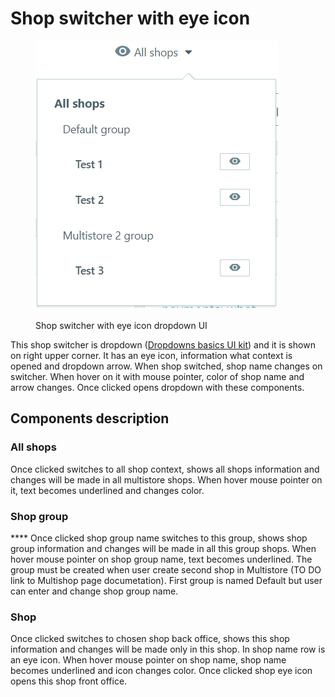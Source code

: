 # Shop switcher with eye icon

<figure><img src="../../../.gitbook/assets/image (7) (1) (1).png" alt=""><figcaption><p>Shop switcher with eye icon dropdown UI</p></figcaption></figure>

This shop switcher is dropdown ([Dropdowns basics UI kit](https://build.prestashop-project.org/prestashop-ui-kit/?path=/story/dropdowns--basics)) and it is shown on right upper corner. It has an eye icon, information what context is opened and dropdown arrow. When shop switched, shop name changes on switcher. When hover on it with mouse pointer, color of shop name and arrow changes. Once clicked opens dropdown with these components.

## Components description

### **All shops**

Once clicked switches to all shop context, shows all shops information and changes will be made in all multistore shops. When hover mouse pointer on it, text becomes underlined and changes color.

### **Shop group**

&#x20;**** Once clicked shop group name switches to this group, shows shop group information and changes will be made in all this group shops. When hover mouse pointer on shop group name, text becomes underlined. The group must be created when user create second shop in Multistore (TO DO link to Multishop page documetation). First group is named Default but user can enter and change shop group name.

### Shop

Once clicked switches to chosen shop back office, shows this shop information and changes will be made only in this shop. In shop name row is an eye icon. When hover mouse pointer on shop name, shop name becomes underlined and icon changes color. Once clicked shop eye icon opens this shop front office.


